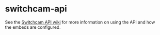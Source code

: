 switchcam-api
=============

See the [Switchcam API wiki](https://github.com/chartley/switchcam-api/wiki) for more information on using the API and how the embeds are configured.